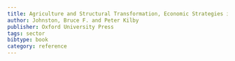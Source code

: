 ```yaml
---
title: Agriculture and Structural Transformation, Economic Strategies in Late-Developing Countries
author: Johnston, Bruce F. and Peter Kilby
publisher: Oxford University Press
tags: sector
bibtype: book
category: reference
---
```

